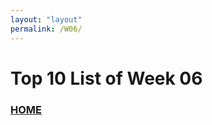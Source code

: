 ```yaml
---
layout: "layout"
permalink: /W06/
---
```


# Top 10 List of Week 06

### [HOME](https://theophilus-lukas.github.io/os211)